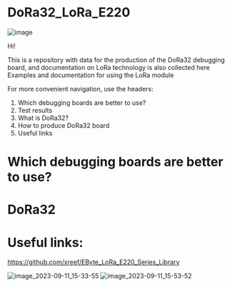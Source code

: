 # DoRa32_LoRa_E220

![image](https://github.com/LuLikBP/DoRa32_LoRa_E220/assets/40739802/08f90480-5b7f-4da3-a7c9-0651953c5f40)

Hi!

This is a repository with data for the production of the DoRa32 debugging board, and documentation on LoRa technology is also collected here
Examples and documentation for using the LoRa module

For more convenient navigation, use the headers:
1. Which debugging boards are better to use?
2. Test results
3. What is DoRa32?
4. How to produce DoRa32 board
5. Useful links
   
# Which debugging boards are better to use?


# DoRa32





# Useful links:

https://github.com/xreef/EByte_LoRa_E220_Series_Library


![image_2023-09-11_15-33-55](https://github.com/LuLikBP/LoRa_220/assets/40739802/14425763-8202-405d-87fc-3c26d2eefc99)
![image_2023-09-11_15-53-52](https://github.com/LuLikBP/LoRa_220/assets/40739802/62601be2-b4f6-4145-aea7-470b4261f6f2)
